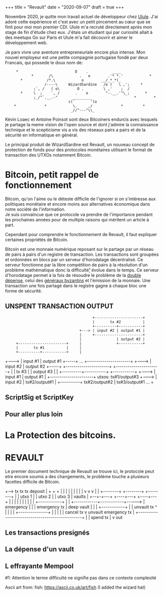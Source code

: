 +++ 
title = "Revault" 
date = "2020-09-07" 
draft = true 
+++

Novembre 2020, je quitte mon travail actuel de développeur chez
[Ulule](https://ulule.com). J'ai adoré cette expérience  et c'est avec un petit pincement
au cœur que se finit pour moi mon premier CDI. Ulule m'a recruté
directement après mon stage de fin d'étude chez eux. J'étais un étudiant
qui par curiosité allait à des meetups Go sur Paris et Ulule m'a fait
découvrir et aimer le développement web.

Je pars vivre une aventure entrepreneuriale encore plus intense.
Mon nouvel employeur est une petite compagnie portugaise fondé par deux
Francais, qui possede le doux nom de: 

```
     *                          O    .           ____
            *       /\            .   o        .'* *.'            *
       *           /*.\            o        __/_*_*(_
                  /----\     WizardSardine   /o )   \ ,';     *
             ;`, /   ( o\        O .         \ ,'    ;  /
       *     \  ;    `, /       .    o        "-.__.'"\_;       *
             ;_/"`.__.-"       _________                   *        *
                             c(`       ')o
    *             *            \.     ,/             *         *
                              _//^---^\\_   
```

Kévin Loaec et Antoine Poinsot sont deux Bitcoiners endurcis avec
lesquels je partage la meme vision de l'open source et dont j'admire la
connaissance technique et le scepticisme vis a vis des réseaux pairs 
a pairs et de la sécurité en informatique en général.

Le principal produit de WizardSardine est Revault, un nouveau concept de
protection de fonds pour des protocoles monétaires utilisant le format
de transaction des UTXOs notamment Bitcoin. 

# Bitcoin, petit rappel de fonctionnement

Bitcoin, qu'on l'aime ou le déteste difficile de l'ignorer si on s'intéresse
aux politiques monétaire et encore moins aux alternatives économique 
dans notre société de l'information.   
Je suis convaincue que ce protocole va prendre de l'importance pendant les
prochaines années pour de multiple raisons qui méritent un article à part.

Cependant pour comprendre le fonctionnement de Revault, il faut expliquer certaines
propriétés de Bitcoin.

Bitcoin est une monnaie numérique reposant sur le partage par un réseau de pairs à
pairs d'un registre de transaction. Les transactions sont groupées et
ordonnées en blocs par un serveur d'horodatage décentralisé.
Ce serveur fonctionne par la libre compétition de pairs à la résolution 
d'un problème mathématique donc la difficulté[¹](#1) évolue dans le temps. 
Ce serveur d'horodatage permet à la fois de résoudre le problème de 
la [double dépense](https://fr.wikipedia.org/wiki/Double_d%C3%A9pense), 
celui des [généraux byzantins]() 
et l'émission de la monnaie. 
Une transaction une fois partagé dans le registre gagne à chaque bloc
une forme de sécurité.

## UNSPENT TRANSACTION OUTPUT
                                            +----------------------+
                                            |       tx #2          |
                                            +----------+-----------+
                                      +---> | input #2 | output #1 |
                                      |     +----------------------+
                                      |                | output #2 |
         +----------------------+     |                +-----------+
         |       tx #1          |     |
         +----------+-----------+     |
   +---> | input #1 | output #1 +-----+
...      +----------------------+
   +---> | input #2 | output #2 +-----+     +----------------------+
         +----------------------+     |     |       tx #3          |
                    | output #3 |     |     +----------+-----------+
                    +-----------+     +---> | input #1 | output #1 |
                                            +----------------------+
         utxos:  tx#1/output#3        +---> | input #2 |
                 tx#2/output#1        |     +----------+
                 tx#2/output#2        |
                 tx#3/output#1    ... +

## ScriptSig et ScriptKey


## Pour aller plus loin

                 
# La Protection des bitcoins.


# REVAULT

Le premier document technique de Revault se trouve ici,
le protocole peut etre encore soumis a des changements, le problème 
touche a plusieurs facettes difficile de Bitcoin.

+-->    tx           tx           tx       deposit
|        +            +            +
|        |            |            |
|        |            |            |
|        v            v            v
|
|   +--------+   +--------+   +--------+
|   | utxo 1 |   | utxo 2 |   | utxo 3 |   vaults
|   +--+-+---+   +----+---+   +----+---+
|      | |            |            |
|      | |            |            |       +------------+
|      | +------------+------------+-----> | emergency  |
|      |          emergency tx             | deep vault |
|      |                                   +------------+
|      | unvault tx                               ^
|      |                                          |
|      +---------------+                          |
|                      |                          |
|    cancel tx         v    unvault emergency tx  |
+-------------------------------------------------+
                       |
                       |  spend tx
                       |
                       v
                      out

## Les transactions presignés

## La dépense d'un vault

## L effrayante Mempool

#1: Attention le terme difficulté ne signifie pas dans ce contexte complexité

Ascii art from:
fish: https://ascii.co.uk/art/fish (I added the wizard hat)
